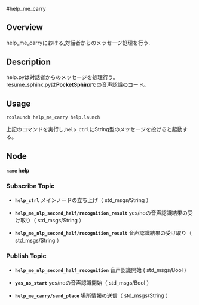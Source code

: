 #help_me_carry
## Overview
  help_me_carryにおける,対話者からのメッセージ処理を行う.


## Description
help.pyは対話者からのメッセージを処理行う。  
resume_sphinx.pyは**PocketSphinx**での音声認識のコード。    

## Usage
```
roslaunch help_me_carry help.launch
```
上記のコマンドを実行し,`help_ctrl`にString型のメッセージを投げると起動する。

## Node
**`name` help**

### Subscribe Topic

* **`help_ctrl`** メインノードの立ち上げ（ std_msgs/String ）

* **`help_me_nlp_second_half/recognition_result`** yes/noの音声認識結果の受け取り（ std_msgs/String ）

* **`help_me_nlp_second_half/recognition_result`** 音声認識結果の受け取り（ std_msgs/String ）

### Publish Topic

* **`help_me_nlp_second_half_recognition`** 音声認識開始 ( std_msgs/Bool )

* **`yes_no_start`** yes/noの音声認識開始（ std_msgs/Bool ）

* **`help_me_carry/send_place`** 場所情報の送信（ std_msgs/String ）


